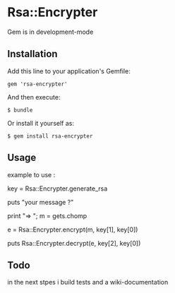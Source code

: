 # Rsa::Encrypter

Gem is in development-mode

## Installation

Add this line to your application's Gemfile:

    gem 'rsa-encrypter'

And then execute:

    $ bundle

Or install it yourself as:

    $ gem install rsa-encrypter

## Usage

example to use :


key = Rsa::Encrypter.generate_rsa

puts "your message ?" 

print "=> "; m = gets.chomp

e = Rsa::Encrypter.encrypt(m, key[1], key[0])

puts Rsa::Encrypter.decrypt(e, key[2], key[0])

## Todo

in the next stpes i build tests and a wiki-documentation